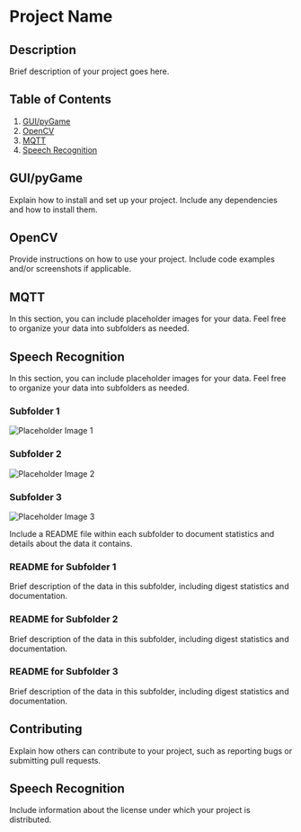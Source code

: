 # Project Name

## Description

Brief description of your project goes here.

## Table of Contents

1. [GUI/pyGame](#GUI/pyGame)
2. [OpenCV](#OpenCV)
3. [MQTT](#mqtt)
4. [Speech Recognition](#speechrecognition)

## GUI/pyGame

Explain how to install and set up your project. Include any dependencies and how to install them.

## OpenCV

Provide instructions on how to use your project. Include code examples and/or screenshots if applicable.

## MQTT

In this section, you can include placeholder images for your data. Feel free to organize your data into subfolders as needed.

## Speech Recognition

In this section, you can include placeholder images for your data. Feel free to organize your data into subfolders as needed.

### Subfolder 1

![Placeholder Image 1](./data/placeholder_image_1.png)

### Subfolder 2

![Placeholder Image 2](./data/placeholder_image_2.png)

### Subfolder 3

![Placeholder Image 3](./data/placeholder_image_3.png)

Include a README file within each subfolder to document statistics and details about the data it contains.

### README for Subfolder 1

Brief description of the data in this subfolder, including digest statistics and documentation.

### README for Subfolder 2

Brief description of the data in this subfolder, including digest statistics and documentation.

### README for Subfolder 3

Brief description of the data in this subfolder, including digest statistics and documentation.

## Contributing

Explain how others can contribute to your project, such as reporting bugs or submitting pull requests.

## Speech Recognition

Include information about the license under which your project is distributed.
